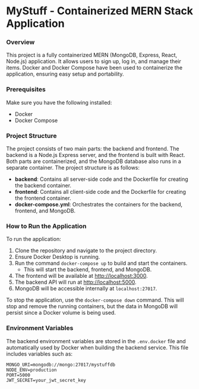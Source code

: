 # MyStuff - Containerized MERN Stack Application

### Overview

This project is a fully containerized MERN (MongoDB, Express, React, Node.js) application. It allows users to sign up, log in, and manage their items. Docker and Docker Compose have been used to containerize the application, ensuring easy setup and portability.

### Prerequisites

Make sure you have the following installed:

- Docker
- Docker Compose

### Project Structure

The project consists of two main parts: the backend and frontend. The backend is a Node.js Express server, and the frontend is built with React. Both parts are containerized, and the MongoDB database also runs in a separate container. The project structure is as follows:

- **backend**: Contains all server-side code and the Dockerfile for creating the backend container.
- **frontend**: Contains all client-side code and the Dockerfile for creating the frontend container.
- **docker-compose.yml**: Orchestrates the containers for the backend, frontend, and MongoDB.

### How to Run the Application

To run the application:

1. Clone the repository and navigate to the project directory.
2. Ensure Docker Desktop is running.
3. Run the command `docker-compose up` to build and start the containers.
   - This will start the backend, frontend, and MongoDB.
4. The frontend will be available at [http://localhost:3000](http://localhost:3000).
5. The backend API will run at [http://localhost:5000](http://localhost:5000).
6. MongoDB will be accessible internally at `localhost:27017`.

To stop the application, use the `docker-compose down` command. This will stop and remove the running containers, but the data in MongoDB will persist since a Docker volume is being used.

### Environment Variables

The backend environment variables are stored in the `.env.docker` file and automatically used by Docker when building the backend service. This file includes variables such as:

```env
MONGO_URI=mongodb://mongo:27017/mystuffdb
NODE_ENV=production
PORT=5000
JWT_SECRET=your_jwt_secret_key
